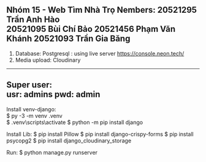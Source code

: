 Nhóm 15 - Web Tìm Nhà Trọ 
Nembers: 
    20521295	Trần Anh Hào  
    20521095	Bùi Chí Bảo 
    20521456	Phạm Văn Khánh 
    20521093	Trần Gia Băng 
-------------------------------------------------
1. Database: Postgresql : using live server https://console.neon.tech/ 
2. Media upload: Cloudinary
----------------------------------------------- 
Super user:  
    usr: admins 
    pwd: admin 
------------------- 
Install venv-django:  
$ py -3 -m venv .venv  
$ .venv\scripts\activate 
$ python -m pip install django 

Install Lib: 
$ pip install Pillow 
$ pip install django-crispy-forms 
$ pip install psycopg2 
$ pip install django_cloudinary_storage 

Run:
$ python manage.py runserver